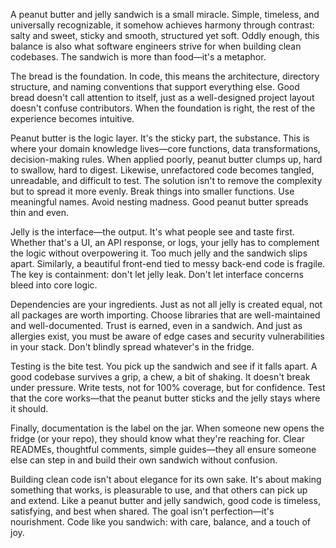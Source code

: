 

A peanut butter and jelly sandwich is a small miracle. Simple, timeless, and universally recognizable, it somehow achieves harmony through contrast: salty and sweet, sticky and smooth, structured yet soft. Oddly enough, this balance is also what software engineers strive for when building clean codebases. The sandwich is more than food—it's a metaphor.

The bread is the foundation. In code, this means the architecture, directory structure, and naming conventions that support everything else. Good bread doesn't call attention to itself, just as a well-designed project layout doesn't confuse contributors. When the foundation is right, the rest of the experience becomes intuitive.

Peanut butter is the logic layer. It's the sticky part, the substance. This is where your domain knowledge lives—core functions, data transformations, decision-making rules. When applied poorly, peanut butter clumps up, hard to swallow, hard to digest. Likewise, unrefactored code becomes tangled, unreadable, and difficult to test. The solution isn't to remove the complexity but to spread it more evenly. Break things into smaller functions. Use meaningful names. Avoid nesting madness. Good peanut butter spreads thin and even.

Jelly is the interface—the output. It's what people see and taste first. Whether that's a UI, an API response, or logs, your jelly has to complement the logic without overpowering it. Too much jelly and the sandwich slips apart. Similarly, a beautiful front-end tied to messy back-end code is fragile. The key is containment: don't let jelly leak. Don't let interface concerns bleed into core logic.

Dependencies are your ingredients. Just as not all jelly is created equal, not all packages are worth importing. Choose libraries that are well-maintained and well-documented. Trust is earned, even in a sandwich. And just as allergies exist, you must be aware of edge cases and security vulnerabilities in your stack. Don't blindly spread whatever's in the fridge.

Testing is the bite test. You pick up the sandwich and see if it falls apart. A good codebase survives a grip, a chew, a bit of shaking. It doesn't break under pressure. Write tests, not for 100% coverage, but for confidence. Test that the core works—that the peanut butter sticks and the jelly stays where it should.

Finally, documentation is the label on the jar. When someone new opens the fridge (or your repo), they should know what they're reaching for. Clear READMEs, thoughtful comments, simple guides—they all ensure someone else can step in and build their own sandwich without confusion.

Building clean code isn't about elegance for its own sake. It's about making something that works, is pleasurable to use, and that others can pick up and extend. Like a peanut butter and jelly sandwich, good code is timeless, satisfying, and best when shared. The goal isn't perfection—it's nourishment. Code like you sandwich: with care, balance, and a touch of joy.
